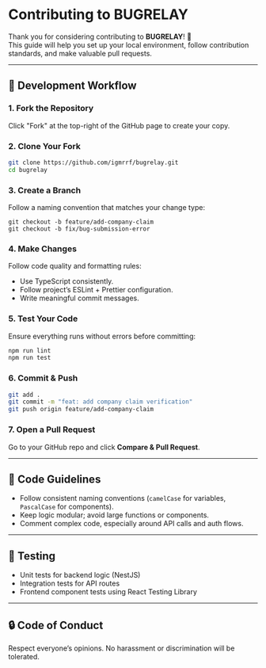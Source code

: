 # Contributing to BUGRELAY

Thank you for considering contributing to **BUGRELAY**! 🎉  
This guide will help you set up your local environment, follow contribution standards, and make valuable pull requests.

---

## 🧭 Development Workflow

### 1. Fork the Repository
Click "Fork" at the top-right of the GitHub page to create your copy.

### 2. Clone Your Fork
```bash
git clone https://github.com/igmrrf/bugrelay.git
cd bugrelay
```

### 3. Create a Branch
Follow a naming convention that matches your change type:
```
git checkout -b feature/add-company-claim
git checkout -b fix/bug-submission-error
```

### 4. Make Changes
Follow code quality and formatting rules:
- Use TypeScript consistently.
- Follow project’s ESLint + Prettier configuration.
- Write meaningful commit messages.

### 5. Test Your Code
Ensure everything runs without errors before committing:
```bash
npm run lint
npm run test
```

### 6. Commit & Push
```bash
git add .
git commit -m "feat: add company claim verification"
git push origin feature/add-company-claim
```

### 7. Open a Pull Request
Go to your GitHub repo and click **Compare & Pull Request**.

---

## 🧩 Code Guidelines
- Follow consistent naming conventions (`camelCase` for variables, `PascalCase` for components).
- Keep logic modular; avoid large functions or components.
- Comment complex code, especially around API calls and auth flows.

---

## 🧪 Testing
- Unit tests for backend logic (NestJS)
- Integration tests for API routes
- Frontend component tests using React Testing Library

---

## 🔒 Code of Conduct
Respect everyone’s opinions. No harassment or discrimination will be tolerated.

